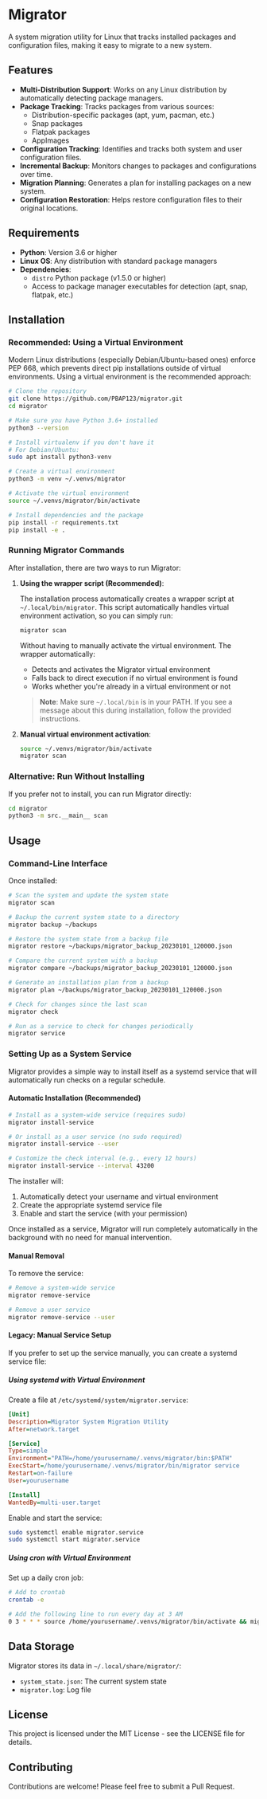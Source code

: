 # Migrator

A system migration utility for Linux that tracks installed packages and configuration files, making it easy to migrate to a new system.

## Features

- **Multi-Distribution Support**: Works on any Linux distribution by automatically detecting package managers.
- **Package Tracking**: Tracks packages from various sources:
  - Distribution-specific packages (apt, yum, pacman, etc.)
  - Snap packages
  - Flatpak packages
  - AppImages
- **Configuration Tracking**: Identifies and tracks both system and user configuration files.
- **Incremental Backup**: Monitors changes to packages and configurations over time.
- **Migration Planning**: Generates a plan for installing packages on a new system.
- **Configuration Restoration**: Helps restore configuration files to their original locations.

## Requirements

- **Python**: Version 3.6 or higher
- **Linux OS**: Any distribution with standard package managers
- **Dependencies**: 
  - `distro` Python package (v1.5.0 or higher)
  - Access to package manager executables for detection (apt, snap, flatpak, etc.)

## Installation

### Recommended: Using a Virtual Environment

Modern Linux distributions (especially Debian/Ubuntu-based ones) enforce PEP 668, which prevents direct pip installations outside of virtual environments. Using a virtual environment is the recommended approach:

```bash
# Clone the repository
git clone https://github.com/PBAP123/migrator.git
cd migrator

# Make sure you have Python 3.6+ installed
python3 --version

# Install virtualenv if you don't have it
# For Debian/Ubuntu:
sudo apt install python3-venv

# Create a virtual environment
python3 -m venv ~/.venvs/migrator

# Activate the virtual environment
source ~/.venvs/migrator/bin/activate

# Install dependencies and the package
pip install -r requirements.txt
pip install -e .
```

### Running Migrator Commands

After installation, there are two ways to run Migrator:

1. **Using the wrapper script (Recommended)**: 
   
   The installation process automatically creates a wrapper script at `~/.local/bin/migrator`. This script automatically handles virtual environment activation, so you can simply run:

   ```bash
   migrator scan
   ```

   Without having to manually activate the virtual environment. The wrapper automatically:
   - Detects and activates the Migrator virtual environment
   - Falls back to direct execution if no virtual environment is found
   - Works whether you're already in a virtual environment or not

   > **Note**: Make sure `~/.local/bin` is in your PATH. If you see a message about this during installation, follow the provided instructions.

2. **Manual virtual environment activation**:

   ```bash
   source ~/.venvs/migrator/bin/activate
   migrator scan
   ```

### Alternative: Run Without Installing

If you prefer not to install, you can run Migrator directly:

```bash
cd migrator
python3 -m src.__main__ scan
```

## Usage

### Command-Line Interface

Once installed:

```bash
# Scan the system and update the system state
migrator scan

# Backup the current system state to a directory
migrator backup ~/backups

# Restore the system state from a backup file
migrator restore ~/backups/migrator_backup_20230101_120000.json

# Compare the current system with a backup
migrator compare ~/backups/migrator_backup_20230101_120000.json

# Generate an installation plan from a backup
migrator plan ~/backups/migrator_backup_20230101_120000.json

# Check for changes since the last scan
migrator check

# Run as a service to check for changes periodically
migrator service
```

### Setting Up as a System Service

Migrator provides a simple way to install itself as a systemd service that will automatically run checks on a regular schedule.

#### Automatic Installation (Recommended)

```bash
# Install as a system-wide service (requires sudo)
migrator install-service

# Or install as a user service (no sudo required)
migrator install-service --user

# Customize the check interval (e.g., every 12 hours)
migrator install-service --interval 43200
```

The installer will:
1. Automatically detect your username and virtual environment
2. Create the appropriate systemd service file
3. Enable and start the service (with your permission)

Once installed as a service, Migrator will run completely automatically in the background with no need for manual intervention.

#### Manual Removal

To remove the service:

```bash
# Remove a system-wide service
migrator remove-service

# Remove a user service
migrator remove-service --user
```

#### Legacy: Manual Service Setup

If you prefer to set up the service manually, you can create a systemd service file:

##### Using systemd with Virtual Environment

Create a file at `/etc/systemd/system/migrator.service`:

```ini
[Unit]
Description=Migrator System Migration Utility
After=network.target

[Service]
Type=simple
Environment="PATH=/home/yourusername/.venvs/migrator/bin:$PATH"
ExecStart=/home/yourusername/.venvs/migrator/bin/migrator service
Restart=on-failure
User=yourusername

[Install]
WantedBy=multi-user.target
```

Enable and start the service:

```bash
sudo systemctl enable migrator.service
sudo systemctl start migrator.service
```

##### Using cron with Virtual Environment

Set up a daily cron job:

```bash
# Add to crontab
crontab -e

# Add the following line to run every day at 3 AM
0 3 * * * source /home/yourusername/.venvs/migrator/bin/activate && migrator check
```

## Data Storage

Migrator stores its data in `~/.local/share/migrator/`:

- `system_state.json`: The current system state
- `migrator.log`: Log file

## License

This project is licensed under the MIT License - see the LICENSE file for details.

## Contributing

Contributions are welcome! Please feel free to submit a Pull Request.

